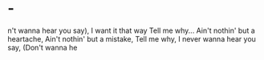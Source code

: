 # -
n't wanna hear you say), I want it that way  Tell me why... Ain't nothin' but a heartache, Ain't nothin' but a mistake, Tell me why, I never wanna hear you say, (Don't wanna he
